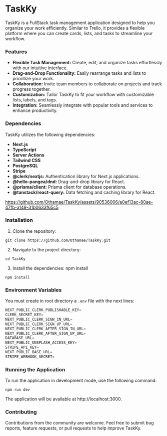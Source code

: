 # TaskKy

TaskKy is a FullStack task management application designed to help you organize your work efficiently. Similar to Trello, it provides a flexible platform where you can create cards, lists, and tasks to streamline your workflow.

### Features
- **Flexible Task Management:** Create, edit, and organize tasks effortlessly with our intuitive interface.
- **Drag-and-Drop Functionality:** Easily rearrange tasks and lists to prioritize your work.
- **Collaboration:** Invite team members to collaborate on projects and track progress together.
- **Customization:** Tailor TaskKy to fit your workflow with customizable lists, labels, and tags.
- **Integration:** Seamlessly integrate with popular tools and services to enhance productivity.


### Dependencies

TaskKy utilizes the following dependencies:

- **Next.js** 
- **TypeScript** 
- **Server Actions**
- **Tailwind CSS**
- **PostgreSQL** 
- **Stripe**
- **@clerk/nextjs:** Authentication library for Next.js applications.
- **@hello-pangea/dnd:** Drag-and-drop library for React.
- **@prisma/client:** Prisma client for database operations.
- **@tanstack/react-query:** Data fetching and caching library for React.


https://github.com/Othamae/TaskKy/assets/90536006/a0ef13ac-80ae-47fb-a149-31b0633f65c5
  
### Installation

1. Clone the repository: 
```
git clone https://github.com/Othamae/TaskKy.git
```
2. Navigate to the project directory:
```
cd TaskKy
``` 
3. Install the dependencies: npm install
```
npm install
``` 


### Environment Variables
You must create in root directory a ``.env`` file with the next lines:

```javascript
NEXT_PUBLIC_CLERK_PUBLISHABLE_KEY=
CLERK_SECRET_KEY=
NEXT_PUBLIC_CLERK_SIGN_IN_URL=
NEXT_PUBLIC_CLERK_SIGN_UP_URL=
NEXT_PUBLIC_CLERK_AFTER_SIGN_IN_URL=
NEXT_PUBLIC_CLERK_AFTER_SIGN_UP_URL=
DATABASE_URL=
NEXT_PUBLIC_UNSPLASH_ACCESS_KEY=
STRIPE_API_KEY=
NEXT_PUBLIC_BASE_URL=
STRIPE_WEBHOOK_SECRET=
``` 
### Running the Application
To run the application in development mode, use the following command:
```
npm run dev
```

The application will be available at http://localhost:3000.


### Contributing

Contributions from the community are welcome. Feel free to submit bug reports, feature requests, or pull requests to help improve TaskKy.

